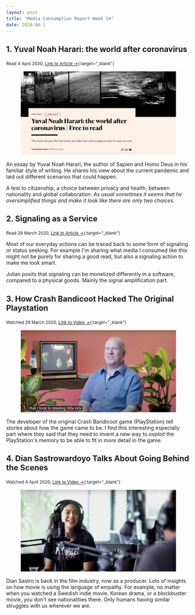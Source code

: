 ```yaml
---
layout: post
title: "Media Consumption Report Week 14"
date: 2020-06-1
---
```


## 1. Yuval Noah Harari: the world after coronavirus
<small>Read 4 April 2020, [Link to Article →](https://www.ft.com/content/19d90308-6858-11ea-a3c9-1fe6fedcca75){:target="_blank"}</small>

<figure><img alt="Yuval Noah Harari" src="/src/post/yuval noah harari.png"></figure>

An essay by Yuval Noah Harari, the author of Sapien and Homo Deus in his familiar style of writing. He shares his view about the current pandemic and laid out different scenarios that could happen.

A test to citizenship, a choice between privacy and health, between nationality and global collaboration. <em>As usual sometimes it seems that he oversimplified things and make it look like there are only two choices.</em>

## 2. Signaling as a Service
<small>Read 29 March 2020, [Link to Article →](https://julian.digital/2020/03/28/signaling-as-a-service/){:target="_blank"}</small>

Most of our everyday actions can be traced back to some form of signaling or status seeking. For example I'm sharing what media I consumed like this might not be purely for sharing a good read, but also a signaling action to make me look smart.

Julian posits that signaling can be monetized differently in a software, compared to a physical goods. Mainly the signal amplification part.

## 3. How Crash Bandicoot Hacked The Original Playstation
<small>Watched 29 March 2020, [Link to Video →](https://www.youtube.com/watch?v=izxXGuVL21o){:target="_blank"}</small>

<figure><img alt="Crash Bandicoot Developer" src="/src/post/crash bandicoot developer.png"></figure>

The developer of the original Crash Bandicoot game (PlayStation) tell stories about how the game came to be. I find this interesting especially part where they said that they need to invent a new way to <em>exploit</em> the PlayStation's memory to be able to fit in more detail in the game.

## 4. Dian Sastrowardoyo Talks About Going Behind the Scenes
<small>Watched 4 April 2020, [Link to Video →](https://www.youtube.com/watch?v=Nn6Hi7BNYLc){:target="_blank"}</small>

<figure><img alt="Dian Sastro Makna Talks" src="/src/post/dian sastro makna talks.png"></figure>

Dian Sastro is back in the film industry, now as a producer. Lots of insights on how movie is using the language of empathy. For example, no matter when you watched a Swedish indie movie, Korean drama, or a blockbuster movie, you don't see nationalities there. Only humans having similar struggles with us wherever we are.